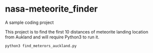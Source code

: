 # nasa-meteorite_finder
A sample coding project

This project is to find the first 10 distances of meteorite landing location
from Aukland and will require Python3 to run it.

`python3 find_meterors_auckland.py`
